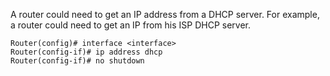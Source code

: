 A router could need to get an IP address from a DHCP server. For example, a router could need to get an IP from his ISP DHCP server.
```
Router(config)# interface <interface>
Router(config-if)# ip address dhcp
Router(config-if)# no shutdown
```